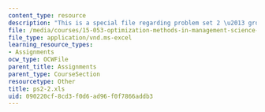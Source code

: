 ```yaml
---
content_type: resource
description: "This is a special file regarding problem set 2 \u2013 group 2 spreadsheet."
file: /media/courses/15-053-optimization-methods-in-management-science-spring-2013/090220cf8cd3f0d6ad96f0f7866addb3_ps2-2.xls
file_type: application/vnd.ms-excel
learning_resource_types:
- Assignments
ocw_type: OCWFile
parent_title: Assignments
parent_type: CourseSection
resourcetype: Other
title: ps2-2.xls
uid: 090220cf-8cd3-f0d6-ad96-f0f7866addb3
---
```

